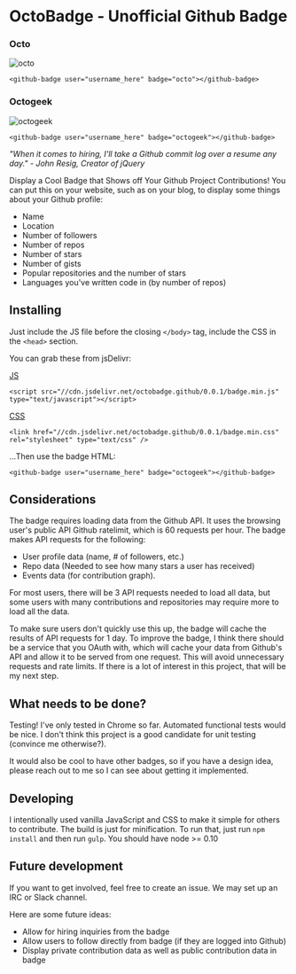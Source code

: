 # OctoBadge - Unofficial Github Badge

### Octo

![octo](https://raw.githubusercontent.com/calvinfroedge/octobadge-github-badge/master/example_octo.png)

```
<github-badge user="username_here" badge="octo"></github-badge>
```

### Octogeek

![octogeek](https://raw.githubusercontent.com/calvinfroedge/octobadge-github-badge/master/example_octogeek.png)

```
<github-badge user="username_here" badge="octogeek"></github-badge>
```

*"When it comes to hiring, I'll take a Github commit log over a resume any day." - John Resig, Creator of jQuery*

Display a Cool Badge that Shows off Your Github Project Contributions! You can put this on your website, such as on your blog, to display some things about your Github profile:

- Name
- Location
- Number of followers
- Number of repos
- Number of stars
- Number of gists
- Popular repositories and the number of stars
- Languages you've written code in (by number of repos)

## Installing

Just include the JS file before the closing `</body>` tag, include the CSS in the `<head>` section.

You can grab these from jsDelivr:

[JS](https://cdn.jsdelivr.net/octobadge.github/0.0.1/badge.min.js)
```
<script src="//cdn.jsdelivr.net/octobadge.github/0.0.1/badge.min.js" type="text/javascript"></script>
```

[CSS](https://cdn.jsdelivr.net/octobadge.github/0.0.1/badge.min.css)
```
<link href="//cdn.jsdelivr.net/octobadge.github/0.0.1/badge.min.css" rel="stylesheet" type="text/css" />
```

...Then use the badge HTML:

```
<github-badge user="username_here" badge="octogeek"></github-badge>
```

## Considerations

The badge requires loading data from the Github API. It uses the browsing user's public API Github ratelimit, which is 60 requests per hour. The badge makes API requests for the following:

- User profile data (name, # of followers, etc.)
- Repo data (Needed to see how many stars a user has received)
- Events data (for contribution graph).

For most users, there will be 3 API requests needed to load all data, but some users with many contributions and repositories may require more to load all the data.

To make sure users don't quickly use this up, the badge will cache the results of API requests for 1 day. To improve the badge, I think there should be a service that you OAuth with, which will cache your data from Github's API and allow it to be served from one request. This will avoid unnecessary requests and rate limits. If there is a lot of interest in this project, that will be my next step.

## What needs to be done?

Testing! I've only tested in Chrome so far. Automated functional tests would be nice. I don't think this project is a good candidate for unit testing (convince me otherwise?).

It would also be cool to have other badges, so if you have a design idea, please reach out to me so I can see about getting it implemented.

## Developing

I intentionally used vanilla JavaScript and CSS to make it simple for others to contribute. The build is just for minification. To run that, just run `npm install` and then run `gulp`. You should have node >= 0.10

## Future development

If you want to get involved, feel free to create an issue. We may set up an IRC or Slack channel.

Here are some future ideas:

- Allow for hiring inquiries from the badge
- Allow users to follow directly from badge (if they are logged into Github)
- Display private contribution data as well as public contribution data in badge
